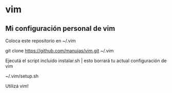 vim
===

Mi configuración personal de vim
------------------------------------

Coloca este repositorio en ~/.vim

  git clone https://github.com/manujas/vim.git ~/.vim

Ejecutá el script incluido instalar.sh | esto borrará tu actual configuración de vim

  ~/.vim/setup.sh


Utilizá vim!
